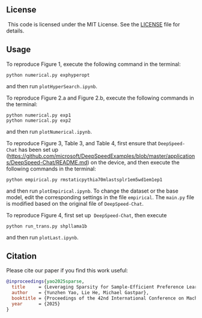 ## License

​	This code is licensed under the MIT License. See the [LICENSE](./LICENSE.txt) file for details.



## Usage 

To reproduce Figure 1, execute the following command in the terminal:

```
python numerical.py exphyperopt
```
and then run `plotHyperSearch.ipynb`.



To reproduce Figure 2.a and Figure 2.b, execute the following commands in the terminal:

```
python numerical.py exp1
python numerical.py exp2
```
and then run `plotNumerical.ipynb`.



To reproduce Figure 3, Table 3, and Table 4, first ensure that `DeepSpeed-Chat` has been set up (https://github.com/microsoft/DeepSpeedExamples/blob/master/applications/DeepSpeed-Chat/README.md) on the device, and then execute the following commands in the terminal:

```
python empirical.py rmstaticpythia70mlastsplr1em5wd1em1ep1
```
and then run `plotEmpirical.ipynb`. To change the dataset or the base model, edit the corresponding settings in the file `empirical`. The `main.py` file is modified based on the original file of `DeepSpeed-Chat`. 



To reproduce Figure 4, first set up  `DeepSpeed-Chat`, then execute

```
python run_trans.py shpllama1b
```

and then run `plotLast.ipynb`. 

## Citation
Please cite our paper if you find this work useful:

```bibtex
@inproceedings{yao2025sparse,
  title     = {Leveraging Sparsity for Sample-Efficient Preference Learning: A Theoretical Perspective},
  author    = {Yunzhen Yao, Lie He, Michael Gastpar},
  booktitle = {Proceedings of the 42nd International Conference on Machine Learning (ICML)},
  year      = {2025}
}
```

